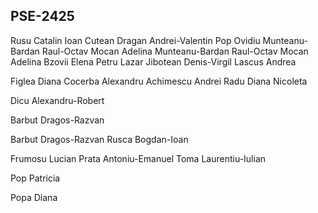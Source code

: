 PSE-2425
-------
Rusu Catalin
Ioan Cutean
Dragan Andrei-Valentin
Pop Ovidiu
Munteanu-Bardan Raul-Octav
Mocan Adelina
Munteanu-Bardan Raul-Octav
Mocan Adelina
Bzovii Elena
Petru Lazar
Jibotean Denis-Virgil
Lascus Andrea


Figlea Diana
Cocerba Alexandru
Achimescu Andrei
Radu Diana Nicoleta

Dicu Alexandru-Robert


Barbut Dragos-Razvan

Barbut Dragos-Razvan
Rusca Bogdan-Ioan

Frumosu Lucian
Prata Antoniu-Emanuel
Toma Laurentiu-Iulian


Pop Patricia

Popa Diana
